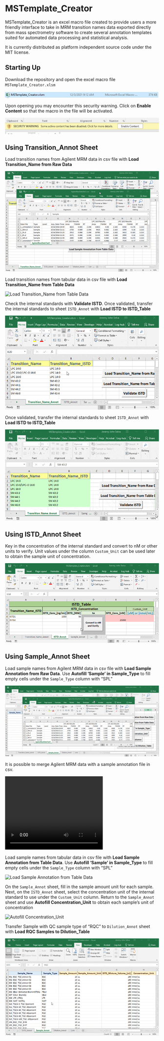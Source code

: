 # MSTemplate\_Creator

MSTemplate\_Creator is an excel macro file created to provide users a
more friendly interface to take in MRM transition names data exported
directly from mass spectrometry software to create several annotation
templates suited for automated data processing and statistical analysis.

It is currently distributed as platform independent source code under
the MIT license.

## Starting Up

Download the repository and open the excel macro file
`MSTemplate_Creator.xlsm`

![OpenMSTemplate\_Creator](figures/OpenMSTemplate_Creator.JPG)

Upon opening you may encounter this security warning. Click on **Enable
Content** so that the macro in the file will be activated.

![EnableContent](figures/EnableContentWarning.jpg)

## Using Transition\_Annot Sheet

Load transition names from Agilent MRM data in csv file with **Load
Transition\_Name from Raw Data**

![Load Transition\_Name from Raw Data](figures/trial.gif)

Load transition names from tabular data in csv file with **Load
Transition\_Name from Table Data**

![Load Transition\_Name from Table Data](figures/trial2.gif)

Check the internal standards with **Validate ISTD**. Once validated,
transfer the internal standards to sheet `ISTD_Annot` with **Load ISTD
to ISTD\_Table**

![Validate ISTD](figures/trial3.gif)

Once validated, transfer the internal standards to sheet `ISTD_Annot`
with **Load ISTD to ISTD\_Table**

![Load ISTD to ISTD\_Table](figures/trial4.gif)

## Using ISTD\_Annot Sheet

Key in the concentration of the internal standard and convert to nM or
other units to verify. Unit values under the column `Custom_Unit` can be
used later to obtain the sample unit of concentration.

![Convert to nM](figures/trial5.gif)

## Using Sample\_Annot Sheet

Load sample names from Agilent MRM data in csv file with **Load Sample
Annotation from Raw Data**. Use **Autofill ‘Sample’ in Sample\_Type** to
fill empty cells under the `Sample_Type` column with “SPL”

![Load Sample Annotation from Raw Data](figures/trial7.gif)

It is possible to merge Agilent MRM data with a sample annotation file
in csv.

<video width="320" height="240" controls>
<source src="figures/trial10.mp4" type="video/mp4">
</video>

Load sample names from tabular data in csv file with **Load Sample
Annotation from Table Data**. Use **Autofill ‘Sample’ in Sample\_Type**
to fill empty cells under the `Sample_Type` column with “SPL”

![Load Sample Annotation from Table Data](figures/trial6.gif)

On the `Sample_Annot` sheet, fill in the sample amount unit for each
sample. Next, on the `ISTD_Annot` sheet, select the concentration unit
of the internal standard to use under the `Custom_Unit` column. Return
to the `Sample_Annot` sheet and use **Autofill Concentration\_Unit** to
obtain each sample’s unit of concentration

![Autofill Concentration\_Unit](figures/trial8.gif)

Transfer Sample with QC sample type of “RQC” to `Dilution_Annot` sheet
with **Load RQC Samples to Dilution\_Table**

![Autofill Concentration\_Unit](figures/trial9.gif)

